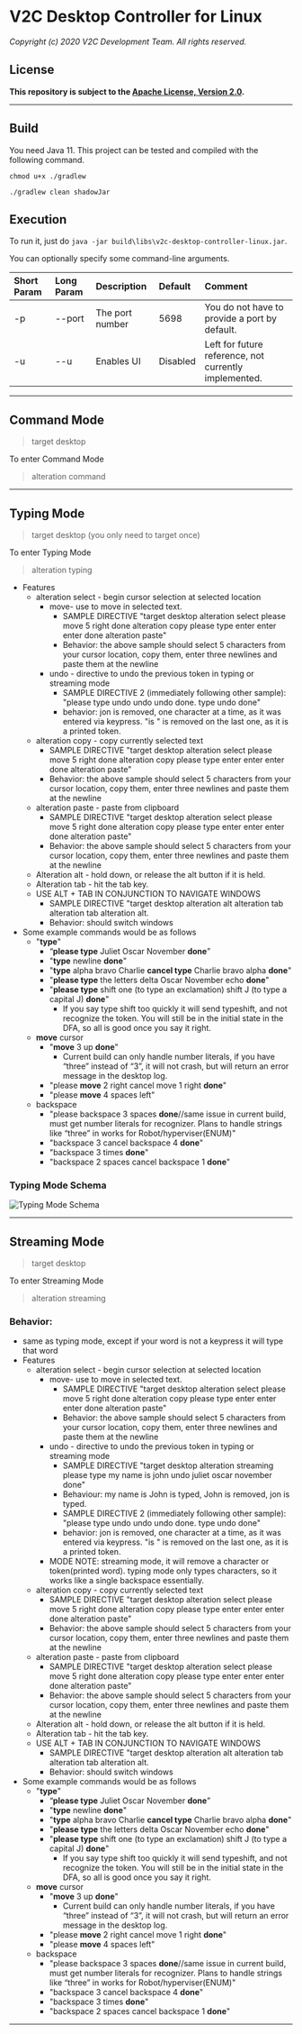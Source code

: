 # V2C Desktop Controller for Linux

*Copyright (c) 2020 V2C Development Team. All rights reserved.*

## License

**This repository is subject to the [Apache License, Version 2.0](http://www.apache.org/licenses/LICENSE-2.0).**

---

## Build

You need Java 11. This project can be tested and compiled with the following command.
    
`chmod u+x ./gradlew`

`./gradlew clean shadowJar`

## Execution

To run it, just do `java -jar build\libs\v2c-desktop-controller-linux.jar`.

You can optionally specify some command-line arguments.

|Short Param|Long Param|Description        |Default   |Comment                                               |
|:----------|:---------|:------------------|:---------|:-----------------------------------------------------|
|-p         |--port    |The port number    |5698      |You do not have to provide a port by default.         |
|-u         |--u       |Enables UI         |Disabled  |Left for future reference, not currently implemented. |

---

## Command Mode

  > target desktop

To enter Command Mode
  > alteration command

---

## Typing Mode
  > target desktop (you only need to target once)

To enter Typing Mode
  > alteration typing

  - Features
    - alteration select - begin cursor selection at selected location
      - move- use to move in selected text.
        - SAMPLE DIRECTIVE "target desktop alteration select please move 5 right done alteration copy please type enter enter enter done alteration paste"
        - Behavior: the above sample should select 5 characters from your cursor location, copy them, enter three newlines and paste them at the newline
      - undo - directive to undo the previous token in typing or streaming mode
        - SAMPLE DIRECTIVE 2 (immediately following other sample): "please type undo undo undo done. type undo done"
        - behavior: jon is removed, one character at a time, as it was entered via keypress. "is " is removed on the last one, as it is a printed token.
    - alteration copy - copy currently selected text
        - SAMPLE DIRECTIVE "target desktop alteration select please move 5 right done alteration copy please type enter enter enter done alteration paste"
        - Behavior: the above sample should select 5 characters from your cursor location, copy them, enter three newlines and paste them at the newline
    - alteration paste - paste from clipboard
        - SAMPLE DIRECTIVE "target desktop alteration select please move 5 right done alteration copy please type enter enter enter done alteration paste"
        - Behavior: the above sample should select 5 characters from your cursor location, copy them, enter three newlines and paste them at the newline
    - Alteration alt - hold down, or release the alt button if it is held.
    - Alteration tab - hit the tab key.
    - USE ALT + TAB IN CONJUNCTION TO NAVIGATE WINDOWS
      - SAMPLE DIRECTIVE "target desktop alteration alt alteration tab alteration tab alteration alt.
      - Behavior: should switch windows
  - Some example commands would be as follows
     - "**type**"
       - “**please type** Juliet Oscar November **done**”
       - "**type** newline **done**"
       - "**type** alpha bravo Charlie **cancel type** Charlie bravo alpha **done**"
       - "**please type** the letters delta Oscar November echo **done**"
       - "**please type** shift one (to type an exclamation) shift J (to type a capital J) **done**"
         - If you say type shift too quickly it will send typeshift, and not recognize the token. You will still be in the initial state in the DFA, so all is good once you say it right.
     - **move** cursor
       - "**move** 3 up **done**"
         - Current build can only handle number literals, if you have “three” instead of “3”, it will not crash, but will return an error message in the desktop log.
       - "please **move** 2 right cancel move 1 right **done**"
       - "please **move** 4 spaces left"
     - backspace
       - "please backspace 3 spaces **done**//same issue in current build, must get number literals for recognizer. Plans to handle strings like “three” in works for Robot/hyperviser(ENUM)"
       - "backspace 3 cancel backspace 4 **done**"
       - "backspace 3 times **done**"
       - "backspace 2 spaces cancel backspace 1 **done**"

### Typing Mode Schema
![Typing Mode Schema](typingModeSchema.png)

---

## Streaming Mode
  > target desktop

To enter Streaming Mode
  > alteration streaming

### Behavior: 
  - same as typing mode, except if your word is not a keypress it will type that word
  - Features
    - alteration select - begin cursor selection at selected location
      - move- use to move in selected text.
        - SAMPLE DIRECTIVE "target desktop alteration select please move 5 right done alteration copy please type enter enter enter done alteration paste"
        - Behavior: the above sample should select 5 characters from your cursor location, copy them, enter three newlines and paste them at the newline
      - undo - directive to undo the previous token in typing or streaming mode
        - SAMPLE DIRECTIVE "target desktop alteration streaming please type my name is john undo juliet oscar november done"
        - Behaviour: my name is John is typed, John is removed, jon is typed.
        - SAMPLE DIRECTIVE 2 (immediately following other sample): "please type undo undo undo done. type undo done"
        - behavior: jon is removed, one character at a time, as it was entered via keypress. "is " is removed on the last one, as it is a printed token.
      - MODE NOTE: streaming mode, it will remove a character or token(printed word). typing mode only types characters, so it works like a single backspace essentially.
    - alteration copy - copy currently selected text
        - SAMPLE DIRECTIVE "target desktop alteration select please move 5 right done alteration copy please type enter enter enter done alteration paste"
        - Behavior: the above sample should select 5 characters from your cursor location, copy them, enter three newlines and paste them at the newline
    - alteration paste - paste from clipboard
        - SAMPLE DIRECTIVE "target desktop alteration select please move 5 right done alteration copy please type enter enter enter done alteration paste"
        - Behavior: the above sample should select 5 characters from your cursor location, copy them, enter three newlines and paste them at the newline
    - Alteration alt - hold down, or release the alt button if it is held.
    - Alteration tab - hit the tab key.
    - USE ALT + TAB IN CONJUNCTION TO NAVIGATE WINDOWS
      - SAMPLE DIRECTIVE "target desktop alteration alt alteration tab alteration tab alteration alt.
      - Behavior: should switch windows
  - Some example commands would be as follows
     - "**type**"
       - “**please type** Juliet Oscar November **done**”
       - "**type** newline **done**"
       - "**type** alpha bravo Charlie **cancel type** Charlie bravo alpha **done**"
       - "**please type** the letters delta Oscar November echo **done**"
       - "**please type** shift one (to type an exclamation) shift J (to type a capital J) **done**"
         - If you say type shift too quickly it will send typeshift, and not recognize the token. You will still be in the initial state in the DFA, so all is good once you say it right.
     - **move** cursor
       - "**move** 3 up **done**"
         - Current build can only handle number literals, if you have “three” instead of “3”, it will not crash, but will return an error message in the desktop log.
       - "please **move** 2 right cancel move 1 right **done**"
       - "please **move** 4 spaces left"
     - backspace
       - "please backspace 3 spaces **done**//same issue in current build, must get number literals for recognizer. Plans to handle strings like “three” in works for Robot/hyperviser(ENUM)"
       - "backspace 3 cancel backspace 4 **done**"
       - "backspace 3 times **done**"
       - "backspace 2 spaces cancel backspace 1 **done**"
---